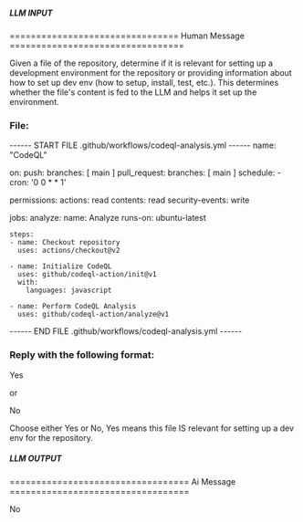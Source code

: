##### LLM INPUT #####
================================ Human Message =================================

Given a file of the repository, determine if it is relevant for setting up a development environment for the repository or providing information about how to set up dev env (how to setup, install, test, etc.). This determines whether the file's content is fed to the LLM and helps it set up the environment.

### File:
------ START FILE .github/workflows/codeql-analysis.yml ------
name: "CodeQL"

on:
  push:
    branches: [ main ]
  pull_request:
    branches: [ main ]
  schedule:
    - cron: '0 0 * * 1'

permissions:
  actions: read
  contents: read
  security-events: write

jobs:
  analyze:
    name: Analyze
    runs-on: ubuntu-latest

    steps:
    - name: Checkout repository
      uses: actions/checkout@v2

    - name: Initialize CodeQL
      uses: github/codeql-action/init@v1
      with:
        languages: javascript

    - name: Perform CodeQL Analysis
      uses: github/codeql-action/analyze@v1

------ END FILE .github/workflows/codeql-analysis.yml ------

### Reply with the following format:

<rel>Yes</rel>

or

<rel>No</rel>

Choose either Yes or No, Yes means this file IS relevant for setting up a dev env for the repository.

##### LLM OUTPUT #####
================================== Ai Message ==================================

<rel>No</rel>